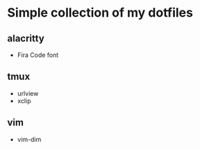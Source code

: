 # Simple collection of my dotfiles

## alacritty
* Fira Code font

## tmux
* urlview
* xclip

## vim
* vim-dim
